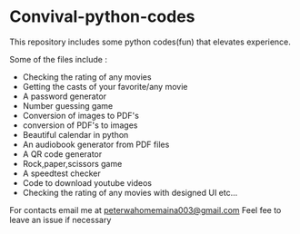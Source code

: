 # Convival-python-codes
This repository includes some python codes(fun) that elevates experience. 

Some of the files include :
- Checking the rating of any movies
- Getting the casts of your favorite/any movie
- A password generator 
- Number guessing game
- Conversion of images to PDF's
- conversion of PDF's to images
- Beautiful calendar in python
- An audiobook generator from PDF files
- A QR code generator
- Rock,paper,scissors game
- A speedtest checker
- Code to download youtube videos
- Checking the rating of any movies with designed UI
etc...



For contacts email me at peterwahomemaina003@gmail.com 
Feel fee to leave an issue if necessary 

